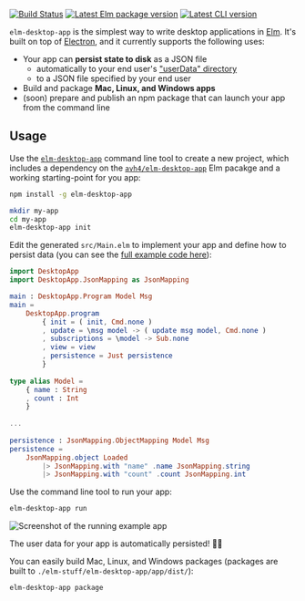 [![Build Status](https://travis-ci.org/avh4/elm-desktop-app.svg?branch=master)](https://travis-ci.org/avh4/elm-desktop-app)
[![Latest Elm package version](https://img.shields.io/elm-package/v/avh4/elm-desktop-app.svg?label=elm)][elm-package]
[![Latest CLI version](https://img.shields.io/npm/v/elm-desktop-app.svg)][npm-package]


`elm-desktop-app` is the simplest way to write desktop applications in [Elm].
It's built on top of [Electron], and it currently supports the following uses:

- Your app can **persist state to disk** as a JSON file
  - automatically to your end user's ["userData" directory](https://electronjs.org/docs/api/app#appgetpathname)
  - to a JSON file specified by your end user
- Build and package **Mac, Linux, and Windows apps**
- (soon) prepare and publish an npm package that can launch your app from the command line


[Elm]: https://elm-lang.org/
[Electron]: https://electronjs.org/
[elm-package]: https://package.elm-lang.org/packages/avh4/elm-desktop-app/latest/
[npm-package]: https://www.npmjs.com/package/elm-desktop-app


## Usage

Use the [`elm-desktop-app`][npm-package] command line tool to create a new project, which includes a dependency on the [`avh4/elm-desktop-app`][elm-package] Elm pacakge and a working starting-point for you app:

```sh
npm install -g elm-desktop-app

mkdir my-app
cd my-app
elm-desktop-app init
```

Edit the generated `src/Main.elm` to implement your app and define how to persist data (you can see the [full example code here](https://github.com/avh4/elm-desktop-app/tree/master/example)):

```elm
import DesktopApp
import DesktopApp.JsonMapping as JsonMapping

main : DesktopApp.Program Model Msg
main =
    DesktopApp.program
        { init = ( init, Cmd.none )
        , update = \msg model -> ( update msg model, Cmd.none )
        , subscriptions = \model -> Sub.none
        , view = view
        , persistence = Just persistence
        }
        
type alias Model =
    { name : String
    , count : Int
    }
    
...
    
persistence : JsonMapping.ObjectMapping Model Msg
persistence =
    JsonMapping.object Loaded
        |> JsonMapping.with "name" .name JsonMapping.string
        |> JsonMapping.with "count" .count JsonMapping.int
```

Use the command line tool to run your app:

```sh
elm-desktop-app run
```

![Screenshot of the running example app](https://github.com/avh4/elm-desktop-app/raw/master/screenshot.png)

The user data for your app is automatically persisted! 💾🎉

You can easily build Mac, Linux, and Windows packages (packages are built to `./elm-stuff/elm-desktop-app/app/dist/`):

```sh
elm-desktop-app package
```
